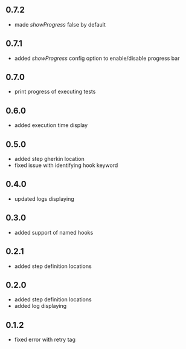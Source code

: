## 0.7.2
- made _showProgress_ false by default

## 0.7.1
- added _showProgress_ config option to enable/disable progress bar

## 0.7.0
- print progress of executing tests

## 0.6.0
- added execution time display

## 0.5.0
- added step gherkin location
- fixed issue with identifying hook keyword

## 0.4.0
- updated logs displaying

## 0.3.0
- added support of named hooks

## 0.2.1
- added step definition locations

## 0.2.0
- added step definition locations
- added log displaying

## 0.1.2
- fixed error with retry tag

